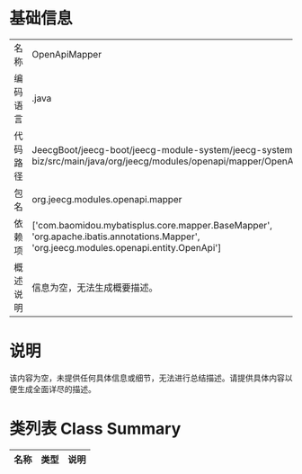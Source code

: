 # 基础信息

|      |      |
|------|------|
| 名称 | OpenApiMapper |
| 编码语言 | .java |
| 代码路径 | JeecgBoot/jeecg-boot/jeecg-module-system/jeecg-system-biz/src/main/java/org/jeecg/modules/openapi/mapper/OpenApiMapper.java |
| 包名 | org.jeecg.modules.openapi.mapper |
| 依赖项 | ['com.baomidou.mybatisplus.core.mapper.BaseMapper', 'org.apache.ibatis.annotations.Mapper', 'org.jeecg.modules.openapi.entity.OpenApi'] |
| 概述说明 | 信息为空，无法生成概要描述。 |

# 说明

该内容为空，未提供任何具体信息或细节，无法进行总结描述。请提供具体内容以便生成全面详尽的描述。

# 类列表 Class Summary

| 名称   | 类型  | 说明 |
|-------|------|-------------|




